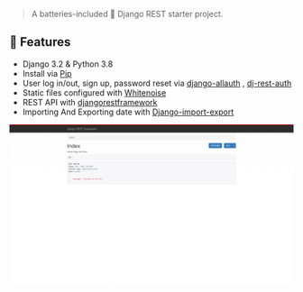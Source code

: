 > A batteries-included 🔋 Django REST starter project. 

## 🚀 Features

- Django 3.2 & Python 3.8
- Install via [Pip](https://pypi.org/project/pip/)
- User log in/out, sign up, password reset via [django-allauth](https://github.com/pennersr/django-allauth) , [dj-rest-auth](https://dj-rest-auth.readthedocs.io/en/latest/index.html)
- Static files configured with [Whitenoise](http://whitenoise.evans.io/en/stable/index.html)
- REST API with [djangorestframework](https://www.django-rest-framework.org/)
- Importing And Exporting date with [Django-import-export](https://django-import-export.readthedocs.io/en/latest/)

![Home](home.png)